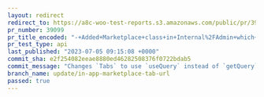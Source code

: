 ```yaml
---
layout: redirect
redirect_to: https://a8c-woo-test-reports.s3.amazonaws.com/public/pr/39099/api/index.html
pr_number: 39099
pr_title_encoded: "-+Added+Marketplace+class+in+Internal%2FAdmin+which+registers+some+%E2%80%A6"
pr_test_type: api
last_published: "2023-07-05 09:15:08 +0000"
commit_sha: e2f254082eeae8880ed46282508376f0722bdab5
commit_message: "Changes `Tabs` to use `useQuery` instead of `getQuery`, so the browse…"
branch_name: update/in-app-marketplace-tab-url
passed: true
---
```

